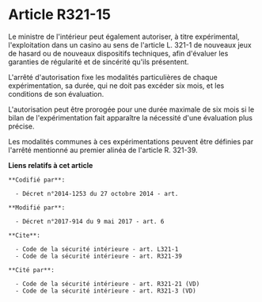 # Article R321-15

Le ministre de l'intérieur peut également autoriser, à titre expérimental, l'exploitation dans un casino au sens de l'article
L. 321-1 de nouveaux jeux de hasard ou de nouveaux dispositifs techniques, afin d'évaluer les garanties de régularité et de
sincérité qu'ils présentent. 

L'arrêté d'autorisation fixe les modalités particulières de chaque expérimentation, sa durée, qui ne doit pas excéder six
mois, et les conditions de son évaluation. 

L'autorisation peut être prorogée pour une durée maximale de six mois si le bilan de l'expérimentation fait apparaître la
nécessité d'une évaluation plus précise. 

Les modalités communes à ces expérimentations peuvent être définies par l'arrêté mentionné au premier alinéa de l'article R.
321-39.

**Liens relatifs à cet article**

	**Codifié par**:

	  - Décret n°2014-1253 du 27 octobre 2014 - art.

	**Modifié par**:

	  - Décret n°2017-914 du 9 mai 2017 - art. 6

	**Cite**:

	  - Code de la sécurité intérieure - art. L321-1
	  - Code de la sécurité intérieure - art. R321-39

	**Cité par**:

	  - Code de la sécurité intérieure - art. R321-21 (VD)
	  - Code de la sécurité intérieure - art. R321-3 (VD)
